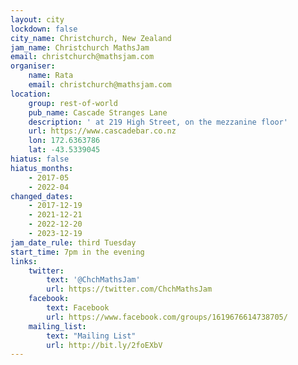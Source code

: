 ```yaml
---
layout: city
lockdown: false
city_name: Christchurch, New Zealand
jam_name: Christchurch MathsJam
email: christchurch@mathsjam.com
organiser:
    name: Rata
    email: christchurch@mathsjam.com
location:
    group: rest-of-world
    pub_name: Cascade Stranges Lane
    description: ' at 219 High Street, on the mezzanine floor'
    url: https://www.cascadebar.co.nz
    lon: 172.6363786
    lat: -43.5339045
hiatus: false
hiatus_months:
    - 2017-05
    - 2022-04
changed_dates:
    - 2017-12-19
    - 2021-12-21
    - 2022-12-20
    - 2023-12-19
jam_date_rule: third Tuesday
start_time: 7pm in the evening
links:
    twitter:
        text: '@ChchMathsJam'
        url: https://twitter.com/ChchMathsJam
    facebook:
        text: Facebook
        url: https://www.facebook.com/groups/1619676614738705/
    mailing_list:
        text: "Mailing List"
        url: http://bit.ly/2foEXbV
---
```


